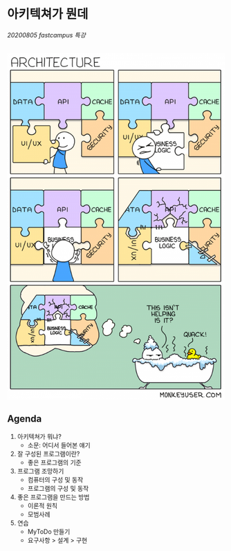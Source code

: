 # 아키텍쳐가 뭔데

###### 20200805 fastcampus 특강

![architecture.png](./images/architecture.png)

## Agenda

1. 아키텍쳐가 뭐냐?
   - 소문: 어디서 들어본 얘기
2. 잘 구성된 프로그램이란?
   - 좋은 프로그램의 기준
3. 프로그램 조망하기
   - 컴퓨터의 구성 및 동작
   - 프로그램의 구성 및 동작
4. 좋은 프로그램을 만드는 방법
   - 이론적 원칙
   - 모범사례
5. 연습
   - MyToDo 만들기
   - 요구사항 > 설계 > 구현

